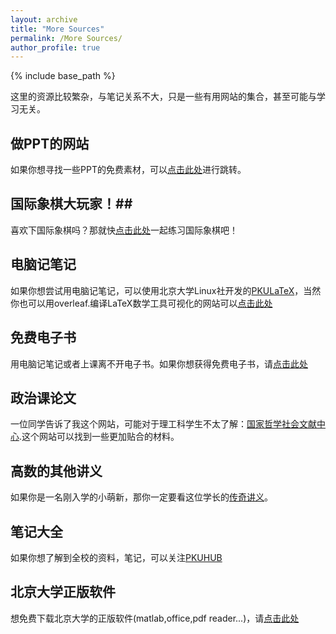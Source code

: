 ```yaml
---
layout: archive
title: "More Sources"
permalink: /More Sources/
author_profile: true
---
```

{% include base_path %}

这里的资源比较繁杂，与笔记关系不大，只是一些有用网站的集合，甚至可能与学习无关。

## 做PPT的网站 ##
如果你想寻找一些PPT的免费素材，可以[点击此处](https://www.ypppt.com/tubiao/)进行跳转。

##  国际象棋大玩家！##
喜欢下国际象棋吗？那就快[点击此处](https://lichess.org/)一起练习国际象棋吧！

##  电脑记笔记 ##
如果你想尝试用电脑记笔记，可以使用北京大学Linux社开发的[PKULaTeX](https://latex.pku.edu.cn)，当然你也可以用overleaf.编译LaTeX数学工具可视化的网站可以[点击此处](https://www.latexlive.com/)

##  免费电子书 ##
用电脑记笔记或者上课离不开电子书。如果你想获得免费电子书，请[点击此处](https://zh.zlibf.online/)

## 政治课论文  ##
一位同学告诉了我这个网站，可能对于理工科学生不太了解：[国家哲学社会文献中心](www.ncpssd.cn).这个网站可以找到一些更加贴合的材料。

##  高数的其他讲义  ##
如果你是一名刚入学的小萌新，那你一定要看这位学长的[传奇讲义](https://darkoxie.github.io/)。

##  笔记大全 ##
如果你想了解到全校的资料，笔记，可以关注[PKUHUB](https://pkuhub.cn/)

## 北京大学正版软件 ##
想免费下载北京大学的正版软件(matlab,office,pdf reader...)，请[点击此处](https://its.pku.edu.cn)

<!-- Giscus 评论系统嵌入 -->
  <script src="https://giscus.app/client.js"
          data-repo="KirbyKingLove/KirbyKingLove.github.io"
          data-repo-id="R_kgDOOz-ERg"
          data-category="Announcements"
          data-category-id="DIC_kwDOOz-ERs4Cq4Oj"
          data-mapping="pathname"
          data-strict="0"
          data-reactions-enabled="1"
          data-emit-metadata="0"
          data-input-position="bottom"
          data-theme="light"
          data-lang="zh-CN"
          crossorigin="anonymous"
          async>
  </script>
</div>